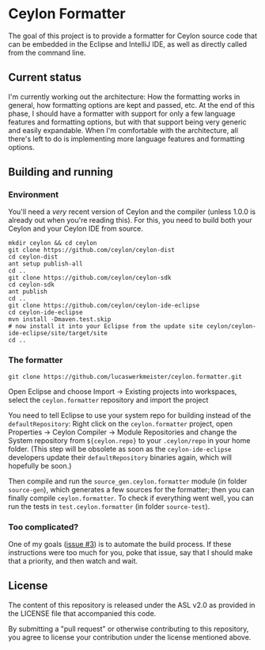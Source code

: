Ceylon Formatter
================

The goal of this project is to provide a formatter for Ceylon source code that can be embedded in the Eclipse and IntelliJ IDE, as well as directly called from the command line.

Current status
--------------

I'm currently working out the architecture: How the formatting works in general, how formatting options are kept and passed, etc.
At the end of this phase, I should have a formatter with support for only a few language features and formatting options, but with that support being very generic and easily expandable.
When I'm comfortable with the architecture, all there's left to do is implementing more language features and formatting options.

Building and running
--------------------

### Environment

You'll need a *very* recent version of Ceylon and the compiler (unless 1.0.0 is already out when you're reading this).
For this, you need to build both your Ceylon and your Ceylon IDE from source.

    mkdir ceylon && cd ceylon
    git clone https://github.com/ceylon/ceylon-dist
    cd ceylon-dist
    ant setup publish-all
    cd ..
    git clone https://github.com/ceylon/ceylon-sdk
    cd ceylon-sdk
    ant publish
    cd ..
    git clone https://github.com/ceylon/ceylon-ide-eclipse
    cd ceylon-ide-eclipse
    mvn install -Dmaven.test.skip
    # now install it into your Eclipse from the update site ceylon/ceylon-ide-eclipse/site/target/site
    cd ..

### The formatter

    git clone https://github.com/lucaswerkmeister/ceylon.formatter.git

Open Eclipse and choose Import -> Existing projects into workspaces, select the `ceylon.formatter` repository and import the project

You need to tell Eclipse to use your system repo for building instead of the `defaultRepository`:
Right click on the `ceylon.formatter` project, open Properties -> Ceylon Compiler -> Module Repositories and change the System repository from `${ceylon.repo}` to your `.ceylon/repo` in your home folder.
(This step will be obsolete as soon as the `ceylon-ide-eclipse` developers update their `defaultRepository` binaries again, which will hopefully be soon.)

Then compile and run the `source_gen.ceylon.formatter` module (in folder `source-gen`), which generates a few sources for the formatter;
then you can finally compile `ceylon.formatter`.
To check if everything went well, you can run the tests in `test.ceylon.formatter` (in folder `source-test`).

### Too complicated?

One of my goals ([issue #3](https://github.com/lucaswerkmeister/ceylon.formatter/issues/3)) is to automate the build process.
If these instructions were too much for you, poke that issue, say that I should make that a priority, and then watch and wait.

License
-------

The content of this repository is released under the ASL v2.0
as provided in the LICENSE file that accompanied this code.

By submitting a "pull request" or otherwise contributing to 
this repository, you agree to license your contribution under 
the license mentioned above.
